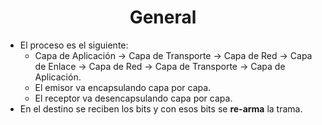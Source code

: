 <h1 align="center">General</h1>

-   El proceso es el siguiente:
    -   Capa de Aplicación -> Capa de Transporte -> Capa de Red -> Capa de Enlace -> Capa de Red -> Capa de Transporte -> Capa de Aplicación.
    -   El emisor va encapsulando capa por capa.
    -   El receptor va desencapsulando capa por capa.
-   En el destino se reciben los bits y con esos bits se **re-arma** la trama.

